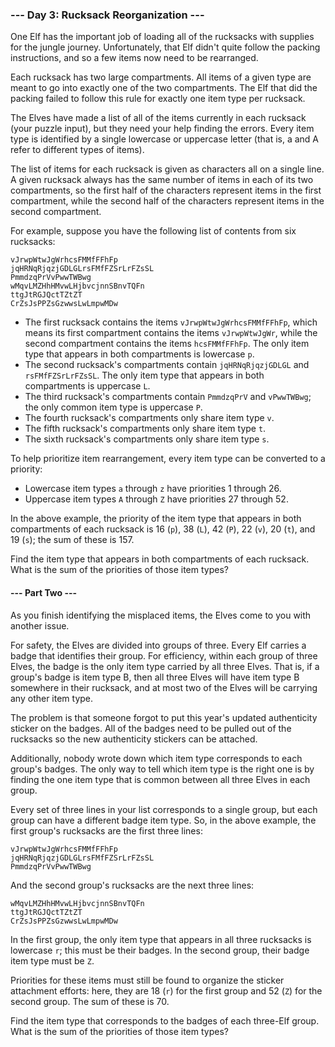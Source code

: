### --- Day 3: Rucksack Reorganization ---

One Elf has the important job of loading all of the rucksacks with supplies for the jungle journey. Unfortunately, that
Elf didn't quite follow the packing instructions, and so a few items now need to be rearranged.

Each rucksack has two large compartments. All items of a given type are meant to go into exactly one of the two
compartments. The Elf that did the packing failed to follow this rule for exactly one item type per rucksack.

The Elves have made a list of all of the items currently in each rucksack (your puzzle input), but they need your help
finding the errors. Every item type is identified by a single lowercase or uppercase letter (that is, a and A refer to
different types of items).

The list of items for each rucksack is given as characters all on a single line. A given rucksack always has the same
number of items in each of its two compartments, so the first half of the characters represent items in the first
compartment, while the second half of the characters represent items in the second compartment.

For example, suppose you have the following list of contents from six rucksacks:

```
vJrwpWtwJgWrhcsFMMfFFhFp
jqHRNqRjqzjGDLGLrsFMfFZSrLrFZsSL
PmmdzqPrVvPwwTWBwg
wMqvLMZHhHMvwLHjbvcjnnSBnvTQFn
ttgJtRGJQctTZtZT
CrZsJsPPZsGzwwsLwLmpwMDw
```

- The first rucksack contains the items ```vJrwpWtwJgWrhcsFMMfFFhFp```, which means its first compartment contains the
  items ```vJrwpWtwJgWr```, while the second compartment contains the items ```hcsFMMfFFhFp```. The only item type that
  appears in both compartments is lowercase ```p```.
- The second rucksack's compartments contain ```jqHRNqRjqzjGDLGL``` and ```rsFMfFZSrLrFZsSL```. The only item type that
  appears in both compartments is uppercase ```L```.
- The third rucksack's compartments contain ```PmmdzqPrV``` and ```vPwwTWBwg```; the only common item type is
  uppercase ```P```.
- The fourth rucksack's compartments only share item type ```v```.
- The fifth rucksack's compartments only share item type ```t```.
- The sixth rucksack's compartments only share item type ```s```.

To help prioritize item rearrangement, every item type can be converted to a priority:

- Lowercase item types ```a``` through ```z``` have priorities 1 through 26.
- Uppercase item types ```A``` through ```Z``` have priorities 27 through 52.

In the above example, the priority of the item type that appears in both compartments of each rucksack is 16 (```p```),
38 (```L```), 42 (```P```), 22 (```v```), 20 (```t```), and 19 (```s```); the sum of these is 157.

Find the item type that appears in both compartments of each rucksack. What is the sum of the priorities of those item
types?

#### --- Part Two ---

As you finish identifying the misplaced items, the Elves come to you with another issue.

For safety, the Elves are divided into groups of three. Every Elf carries a badge that identifies their group. For
efficiency, within each group of three Elves, the badge is the only item type carried by all three Elves. That is, if a
group's badge is item type B, then all three Elves will have item type B somewhere in their rucksack, and at most two of
the Elves will be carrying any other item type.

The problem is that someone forgot to put this year's updated authenticity sticker on the badges. All of the badges need
to be pulled out of the rucksacks so the new authenticity stickers can be attached.

Additionally, nobody wrote down which item type corresponds to each group's badges. The only way to tell which item type
is the right one is by finding the one item type that is common between all three Elves in each group.

Every set of three lines in your list corresponds to a single group, but each group can have a different badge item
type. So, in the above example, the first group's rucksacks are the first three lines:

```
vJrwpWtwJgWrhcsFMMfFFhFp
jqHRNqRjqzjGDLGLrsFMfFZSrLrFZsSL
PmmdzqPrVvPwwTWBwg
```

And the second group's rucksacks are the next three lines:

```
wMqvLMZHhHMvwLHjbvcjnnSBnvTQFn
ttgJtRGJQctTZtZT
CrZsJsPPZsGzwwsLwLmpwMDw
```

In the first group, the only item type that appears in all three rucksacks is lowercase ```r```; this must be their
badges. In the second group, their badge item type must be ```Z```.

Priorities for these items must still be found to organize the sticker attachment efforts: here, they are 18 (```r```)
for the first group and 52 (```Z```) for the second group. The sum of these is 70.

Find the item type that corresponds to the badges of each three-Elf group. What is the sum of the priorities of those
item types?